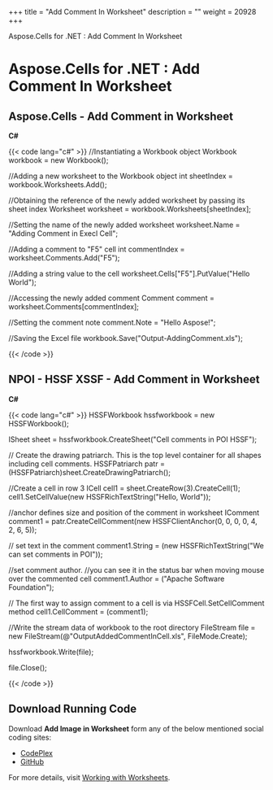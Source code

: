 +++
title = "Add Comment In Worksheet" 
description = "" 
weight = 20928 
+++

Aspose.Cells for .NET : Add Comment In Worksheet  

# Aspose.Cells for .NET : Add Comment In Worksheet


## Aspose.Cells - Add Comment in Worksheet

**C#**

{{< code lang="c#" >}}
//Instantiating a Workbook object
Workbook workbook = new Workbook();

//Adding a new worksheet to the Workbook object
int sheetIndex = workbook.Worksheets.Add();

//Obtaining the reference of the newly added worksheet by passing its sheet index
Worksheet worksheet = workbook.Worksheets[sheetIndex];

//Setting the name of the newly added worksheet
worksheet.Name = "Adding Comment in Execl Cell";

//Adding a comment to "F5" cell
int commentIndex = worksheet.Comments.Add("F5");

//Adding a string value to the cell
worksheet.Cells["F5"].PutValue("Hello World");

//Accessing the newly added comment
Comment comment = worksheet.Comments[commentIndex];

//Setting the comment note
comment.Note = "Hello Aspose!";

//Saving the Excel file
workbook.Save("Output-AddingComment.xls");

{{< /code >}}

## NPOI - HSSF XSSF - Add Comment in Worksheet

**C#**

{{< code lang="c#" >}}
HSSFWorkbook hssfworkbook = new HSSFWorkbook();

ISheet sheet = hssfworkbook.CreateSheet("Cell comments in POI HSSF");

// Create the drawing patriarch. This is the top level container for all shapes including cell comments.
HSSFPatriarch patr = (HSSFPatriarch)sheet.CreateDrawingPatriarch();

//Create a cell in row 3
ICell cell1 = sheet.CreateRow(3).CreateCell(1);
cell1.SetCellValue(new HSSFRichTextString("Hello, World"));

//anchor defines size and position of the comment in worksheet
IComment comment1 = patr.CreateCellComment(new HSSFClientAnchor(0, 0, 0, 0, 4, 2, 6, 5));

// set text in the comment
comment1.String = (new HSSFRichTextString("We can set comments in POI"));

//set comment author.
//you can see it in the status bar when moving mouse over the commented cell
comment1.Author = ("Apache Software Foundation");

// The first way to assign comment to a cell is via HSSFCell.SetCellComment method
cell1.CellComment = (comment1);

//Write the stream data of workbook to the root directory
FileStream file = new FileStream(@"OutputAddedCommentInCell.xls", FileMode.Create);

hssfworkbook.Write(file);

file.Close();

{{< /code >}}

## Download Running Code

Download **Add Image in Worksheet** form any of the below mentioned social coding sites:

*   [CodePlex](https://asposecellsnpoi.codeplex.com/downloads/get/1565288)
*   [GitHub](https://github.com/aspose-cells/Aspose.Cells-for-.NET/releases/download/Aspose.Cells_Vs_NPOI_HWPF_and_XWPF_v1.3/Add.Comment.zip)

For more details, visit [Working with Worksheets](http://www.aspose.com/docs/display/cellsnet/Working+with+Worksheets).

